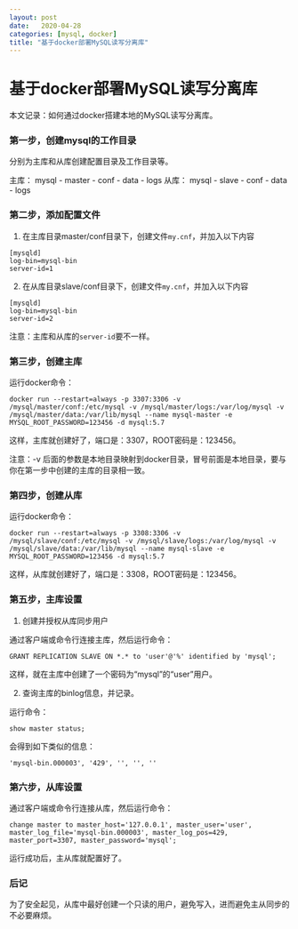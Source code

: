 ```yaml
---
layout: post
date:   2020-04-28
categories: [mysql, docker]
title: "基于docker部署MySQL读写分离库"
---
```


# 基于docker部署MySQL读写分离库

本文记录：如何通过docker搭建本地的MySQL读写分离库。

### 第一步，创建mysql的工作目录

分别为主库和从库创建配置目录及工作目录等。

主库：
	mysql
		- master
			- conf
			- data
			- logs
从库：
	mysql
		- slave
			- conf
			- data
			- logs
		
### 第二步，添加配置文件

1. 在主库目录master/conf目录下，创建文件```my.cnf```，并加入以下内容

```
[mysqld]
log-bin=mysql-bin
server-id=1
```

2. 在从库目录slave/conf目录下，创建文件```my.cnf```，并加入以下内容

```
[mysqld]
log-bin=mysql-bin
server-id=2
```

注意：主库和从库的```server-id```要不一样。

### 第三步，创建主库

运行docker命令：

```
docker run --restart=always -p 3307:3306 -v /mysql/master/conf:/etc/mysql -v /mysql/master/logs:/var/log/mysql -v /mysql/master/data:/var/lib/mysql --name mysql-master -e MYSQL_ROOT_PASSWORD=123456 -d mysql:5.7 
```

这样，主库就创建好了，端口是：3307，ROOT密码是：123456。

注意：-v 后面的参数是本地目录映射到docker目录，冒号前面是本地目录，要与你在第一步中创建的主库的目录相一致。

### 第四步，创建从库

运行docker命令：

```
docker run --restart=always -p 3308:3306 -v /mysql/slave/conf:/etc/mysql -v /mysql/slave/logs:/var/log/mysql -v /mysql/slave/data:/var/lib/mysql --name mysql-slave -e MYSQL_ROOT_PASSWORD=123456 -d mysql:5.7
```

这样，从库就创建好了，端口是：3308，ROOT密码是：123456。

### 第五步，主库设置

1. 创建并授权从库同步用户

通过客户端或命令行连接主库，然后运行命令：

```
GRANT REPLICATION SLAVE ON *.* to 'user'@'%' identified by 'mysql';
```

这样，就在主库中创建了一个密码为“mysql”的“user”用户。

2. 查询主库的binlog信息，并记录。

运行命令：

```
show master status;
```

会得到如下类似的信息：

```
'mysql-bin.000003', '429', '', '', ''
```

### 第六步，从库设置

通过客户端或命令行连接从库，然后运行命令：

```
change master to master_host='127.0.0.1', master_user='user', master_log_file='mysql-bin.000003', master_log_pos=429, master_port=3307, master_password='mysql';
``` 

运行成功后，主从库就配置好了。

### 后记

为了安全起见，从库中最好创建一个只读的用户，避免写入，进而避免主从同步的不必要麻烦。